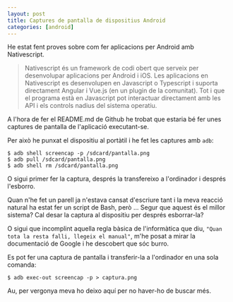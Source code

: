```yaml
---
layout: post
title: Captures de pantalla de dispositius Android
categories: [android]
---
```

He estat fent proves sobre com fer aplicacions per Android amb Nativescript.

> Nativescript és un framework de codi obert que serveix per desenvolupar aplicacions per Android i iOS. Les aplicacions en Nativescript es desenvolupen en Javascript o Typescript i suporta directament Angular i Vue.js (en un plugin de la comunitat). Tot i que el programa està en Javascript pot interactuar directament amb les API i els controls nadius del sistema operatiu.


A l'hora de fer el README.md de Github he trobat que estaria bé fer unes captures de pantalla de l'aplicació executant-se.

Per això he punxat el dispositiu al portàtil i he fet les captures amb `adb`:

    $ adb shell screencap -p /sdcard/pantalla.png
    $ adb pull /sdcard/pantalla.png
    $ adb shell rm /sdcard/pantalla.png

O sigui primer fer la captura, després la transfereixo a l'ordinador i després l'esborro.

Quan n'he fet un parell ja n'estava cansat d'escriure tant i la meva reacció natural ha estat fer un script de Bash, però ... Segur que aquest és el millor sistema? Cal desar la captura al dispositiu per després esborrar-la?

O sigui que incomplint aquella regla bàsica de l'informàtica que diu, `"Quan tota la resta falli, llegeix el manual"`, m'he posat a mirar la documentació de Google i he descobert que sóc burro.

Es pot fer una captura de pantalla i transferir-la a l'ordinador en una sola comanda:

    $ adb exec-out screencap -p > captura.png

Au, per vergonya meva ho deixo aquí per no haver-ho de buscar més.